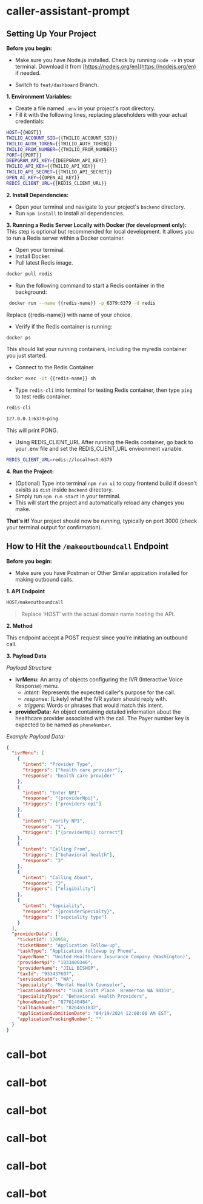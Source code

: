 # caller-assistant-prompt

## Setting Up Your Project

**Before you begin:**

- Make sure you have Node.js installed. Check by running `node -v` in your terminal. Download it from [https://nodejs.org/en](https://nodejs.org/en) if needed.

- Switch to `feat/dashboard` Branch.

**1. Environment Variables:**

- Create a file named `.env` in your project's root directory.
- Fill it with the following lines, replacing placeholders with your actual credentials:

```sh
HOST={{HOST}}
TWILIO_ACCOUNT_SID={{TWILIO_ACCOUNT_SID}}
TWILIO_AUTH_TOKEN={{TWILIO_AUTH_TOKEN}}
TWILIO_FROM_NUMBER={{TWILIO_FROM_NUMBER}}
PORT={{PORT}}
DEEPGRAM_API_KEY={{DEEPGRAM_API_KEY}}
TWILIO_API_KEY={{TWILIO_API_KEY}}
TWILIO_API_SECRET={{TWILIO_API_SECRET}}
OPEN_AI_KEY={{OPEN_AI_KEY}}
REDIS_CLIENT_URL={{REDIS_CLIENT_URL}}
```

**2. Install Dependencies:**

- Open your terminal and navigate to your project's `backend` directory.
- Run `npm install` to install all dependencies.

**3. Running a Redis Server Locally with Docker (for development only):**
This step is optional but recommended for local development. It allows you to run a Redis server within a Docker container.

- Open your terminal.
- Install Docker.
- Pull latest Redis image.

```sh
docker pull redis
```

- Run the following command to start a Redis container in the background:

```sh
 docker run --name {{redis-name}} -p 6379:6379 -d redis
```

Replace {{redis-name}} with name of your choice.

- Verify if the Redis container is running:

```sh
docker ps
```

This should list your running containers, including the myredis container you just started.

- Connect to the Redis Container

```sh
docker exec -it {{redis-name}} sh
```

- Type `redis-cli` into terminal for testing Redis container, then type `ping` to test redis container.

```sh
redis-cli
```

```sh
127.0.0.1:6379>ping
```

This will print PONG.

- Using REDIS_CLIENT_URL
  After running the Redis container, go back to your .env file and set the REDIS_CLIENT_URL environment variable.

```sh
REDIS_CLIENT_URL=redis://localhost:6379
```

**4. Run the Project:**

- (Optional) Type into terminal `npm run ui` to copy frontend build if doesn't exisits as `dist` inside `backend` directory.
- Simply run `npm run start` in your terminal.
- This will start the project and automatically reload any changes you make.

**That's it!** Your project should now be running, typically on port 3000 (check your terminal output for confirmation).

## How to Hit the `/makeoutboundcall` Endpoint

**Before you begin:**

- Make sure you have Postman or Other Similar appication installed for making outbound calls.

**1. API Endpoint**

```sh
HOST/makeoutboundcall
```

> Replace ‘HOST’ with the actual domain name hosting the API.

**2. Method**

This endpoint accept a POST request since you're initiating an outbound call.

**3. Payload Data**

_Payload Structure_

- **ivrMenu:** An array of objects configuring the IVR (Interactive Voice Response) menu.
  - _intent:_ Represents the expected caller's purpose for the call.
  - _response:_ (Likely) what the IVR system should reply with.
  - _triggers:_ Words or phrases that would match this intent.
- **providerData:** An object containing detailed information about the healthcare provider associated with the call. The Payer number key is expected to be named as `phoneNumber`.

_Example Payload Data:_

```json
{
  "ivrMenu": [
    {
      "intent": "Provider Type",
      "triggers": ["health care provider"],
      "response": "health care provider"
    },
    {
      "intent": "Enter NPI",
      "response": "{providerNpi}",
      "triggers": ["providers npi"]
    },
    {
      "intent": "Verify NPI",
      "response": "1",
      "triggers": ["{providerNpi} correct"]
    },
    {
      "intent": "Calling From",
      "triggers": ["behavioral health"],
      "response": "3"
    },
    {
      "intent": "Calling About",
      "response": "2",
      "triggers": ["eligibility"]
    },
    {
      "intent": "Sepciality",
      "response": "{providerSpecialty}",
      "triggers": ["sepciality type"]
    }
  ],
  "providerData": {
    "ticketId": 170958,
    "ticketName": "Application Follow-up",
    "taskType": "Application followup by Phone",
    "payerName": "United Healthcare Insurance Company (Washington)",
    "providerNpi": "1033400346",
    "providerName": "JILL BISHOP",
    "taxId": "933437607",
    "serviceState": "WA",
    "speciality": "Mental Health Counselor",
    "locationAddress": "1610 Scott Place  Bremerton WA 98310",
    "specialityType": "Behavioral Health Providers",
    "phoneNumber": "8776140484",
    "callbackNumber": "8264551832",
    "applicationSubmitionDate": "04/19/2024 12:00:00 AM EST",
    "applicationTrackingNumber": ""
  }
}
```
# call-bot
# call-bot
# call-bot
# call-bot
# call-bot
# call-bot

